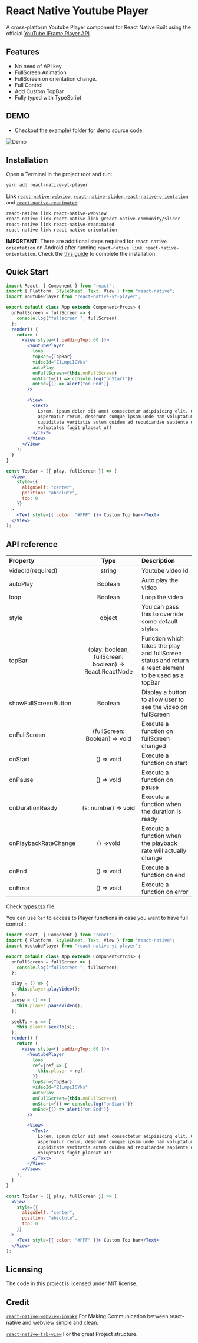 # React Native Youtube Player

A cross-platform Youtube Player component for React Native Built using the official [YouTube IFrame Player API](https://developers.google.com/youtube/iframe_api_reference).

## Features

- No need of API key
- FullScreen Animation
- FullScreen on orientation change.
- Full Control
- Add Custom TopBar
- Fully typed with TypeScript

## DEMO

- Checkout the [example/](https://github.com/barmej/react-native-youtube-player/tree/master/example) folder for demo source code.

![Demo](https://raw.githubusercontent.com/barmej/react-native-youtube-player/master/demo.gif)

## Installation

Open a Terminal in the project root and run:

```sh
yarn add react-native-yt-player
```

Link [`react-native-webview`](https://github.com/react-native-community/react-native-webview), [`react-native-slider`](https://github.com/react-native-community/react-native-slider),[`react-native-orientation`](https://github.com/yamill/react-native-orientation) and [`react-native-reanimated`](https://github.com/kmagiera/react-native-reanimated):

```sh
react-native link react-native-webview
react-native link react-native link @react-native-community/slider
react-native link react-native-reanimated
react-native link react-native-orientation
```

**IMPORTANT:** There are additional steps required for `react-native-orientation` on Android after running `react-native link react-native-orientation`. Check the [this guide](https://github.com/yamill/react-native-orientation#configuration) to complete the installation.

## Quick Start

```jsx
import React, { Component } from "react";
import { Platform, StyleSheet, Text, View } from "react-native";
import YoutubePlayer from "react-native-yt-player";

export default class App extends Component<Props> {
  onFullScreen = fullScreen => {
    console.log("fullscreen ", fullScreen);
  };
  render() {
    return (
      <View style={{ paddingTop: 60 }}>
        <YoutubePlayer
          loop
          topBar={TopBar}
          videoId="Z1LmpiIGYNs"
          autoPlay
          onFullScreen={this.onFullScreen}
          onStart={() => console.log("onStart")}
          onEnd={() => alert("on End")}
        />

        <View>
          <Text>
            Lorem, ipsum dolor sit amet consectetur adipisicing elit. Commodi,
            aspernatur rerum, deserunt cumque ipsam unde nam voluptatum tenetur
            cupiditate veritatis autem quidem ad repudiandae sapiente odit
            voluptates fugit placeat ut!
          </Text>
        </View>
      </View>
    );
  }
}

const TopBar = ({ play, fullScreen }) => (
  <View
    style={{
      alignSelf: "center",
      position: "absolute",
      top: 0
    }}
  >
    <Text style={{ color: "#FFF" }}> Custom Top bar</Text>
  </View>
);
```

## API reference

| Property             |                          Type                           | Description                                                                                           |
| :------------------- | :-----------------------------------------------------: | :---------------------------------------------------------------------------------------------------- |
| videoId(required)    |                         string                          | Youtube video Id                                                                                      |
| autoPlay             |                         Boolean                         | Auto play the video                                                                                   |
| loop                 |                         Boolean                         | Loop the video                                                                                        |
| style                |                         object                          | You can pass this to override some default styles                                                     |
| topBar               | (play: boolean, fullScreen: boolean) => React.ReactNode | Function which takes the play and fullScreen status and return a react element to be used as a topBar |
| showFullScreenButton |                         Boolean                         | Display a button to allow user to see the video on fullScreen                                         |
| onFullScreen         |              (fullScreen: Boolean) => void              | Execute a function on fullScreen changed                                                              |
| onStart              |                       () => void                        | Execute a function on start                                                                           |
| onPause              |                       () => void                        | Execute a function on pause                                                                           |
| onDurationReady      |                   (s: number) => void                   | Execute a function when the duration is ready                                                         |
| onPlaybackRateChange |                        () =>void                        | Execute a function when the playback rate will actually change                                        |
| onEnd                |                       () => void                        | Execute a function on end                                                                             |
| onError              |                       () => void                        | Execute a function on error                                                                           |

Check [types.tsx](https://github.com/barmej/react-native-youtube-player/tree/master/src/mobile/types.tsx) file.

You can use `Ref` to access to Player functions in case you want to have full control :

```jsx
import React, { Component } from "react";
import { Platform, StyleSheet, Text, View } from "react-native";
import YoutubePlayer from "react-native-yt-player";

export default class App extends Component<Props> {
  onFullScreen = fullScreen => {
    console.log("fullscreen ", fullScreen);
  };

  play = () => {
    this.player.playVideo();
  };
  pause = () => {
    this.player.pauseVideo();
  };

  seekTo = s => {
    this.player.seekTo(s);
  };
  render() {
    return (
      <View style={{ paddingTop: 60 }}>
        <YoutubePlayer
          loop
          ref={ref => {
            this.player = ref;
          }}
          topBar={TopBar}
          videoId="Z1LmpiIGYNs"
          autoPlay
          onFullScreen={this.onFullScreen}
          onStart={() => console.log("onStart")}
          onEnd={() => alert("on End")}
        />

        <View>
          <Text>
            Lorem, ipsum dolor sit amet consectetur adipisicing elit. Commodi,
            aspernatur rerum, deserunt cumque ipsam unde nam voluptatum tenetur
            cupiditate veritatis autem quidem ad repudiandae sapiente odit
            voluptates fugit placeat ut!
          </Text>
        </View>
      </View>
    );
  }
}

const TopBar = ({ play, fullScreen }) => (
  <View
    style={{
      alignSelf: "center",
      position: "absolute",
      top: 0
    }}
  >
    <Text style={{ color: "#FFF" }}> Custom Top bar</Text>
  </View>
);
```

## Licensing

The code in this project is licensed under MIT license.

## Credit

[`react-native-webview-invoke`](https://github.com/pinqy520/react-native-webview-invoke) For Making Communication between react-native and webview simple and clean.

[`react-native-tab-view`](https://github.com/react-native-community/react-native-tab-view) For the great Project structure.
